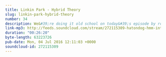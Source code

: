 ```yaml
---
title: Linkin Park - Hybrid Theory
slug: linkin-park-hybrid-theory
number: 34
description: We&#39;re doing it old school on today&#39;s episode by rolling without a guest, reviewing Linkin Park&#39;s &quot;Hybrid Theory&quot;. We talk about face promises, the robot soldiers of the future, the Flintstones and we&#39;re briefly joined by an in-studio visitor called Julian.
link-mp3: http://feeds.soundcloud.com/stream/272115309-hatondog-hmm-interesting-choice-ep34-linkin-park-hybrid-theory.mp3
duration: "00:26:20"
byte-length: 63223726
pub-date: Mon, 04 Jul 2016 12:11:03 +0000
soundcloud-id: 272115309
---
```


